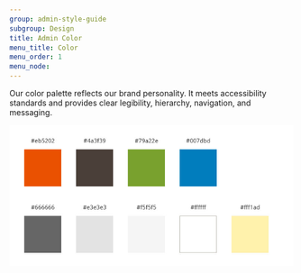 ```yaml
---
group: admin-style-guide
subgroup: Design
title: Admin Color
menu_title: Color
menu_order: 1
menu_node:
---
```


Our color palette reflects our brand personality. It meets accessibility standards and provides clear legibility, hierarchy, navigation, and messaging.

![](img/ColorPalette.jpg)

